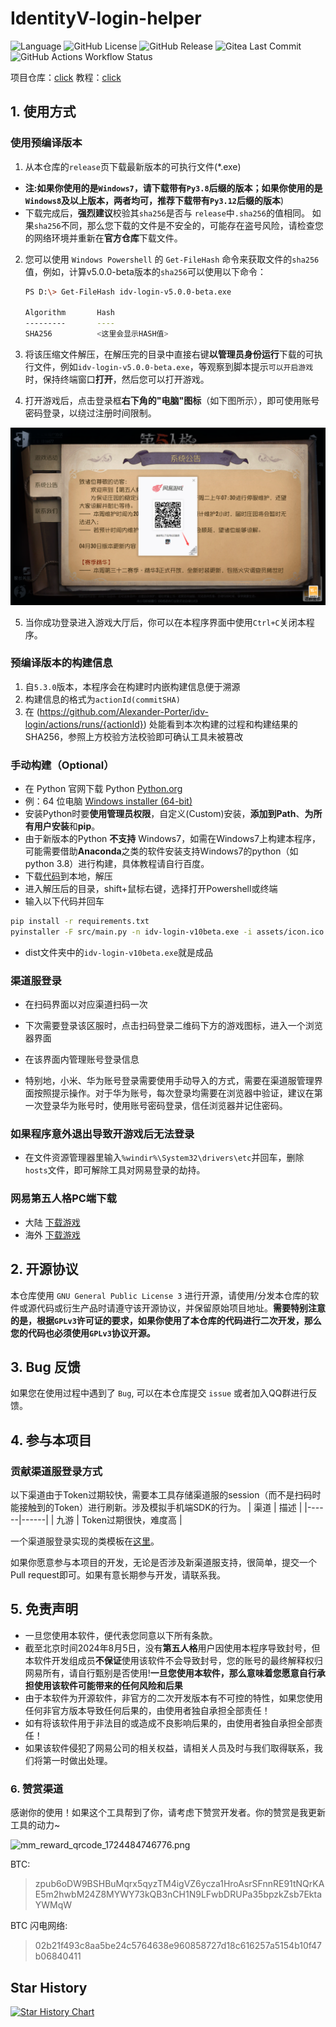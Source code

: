 # IdentityV-login-helper
![Language](https://img.shields.io/badge/language-python-blue.svg)
![GitHub License](https://img.shields.io/github/license/Alexander-Porter/idv-login)
![GitHub Release](https://img.shields.io/github/v/release/Alexander-Porter/idv-login)
![Gitea Last Commit](https://img.shields.io/github/commits-since/Alexander-Porter/idv-login/latest)
![GitHub Actions Workflow Status](https://img.shields.io/github/actions/workflow/status/Alexander-Porter/idv-login/pack.yaml)


项目仓库：[click](https://github.com/Alexander-Porter/idv-login)
教程：[click](https://www.yuque.com/keygen/kg2r5k/izpgpf4g3ecqsbf3)

## 1. 使用方式

### 使用预编译版本
1. 从本仓库的``release``页下载最新版本的可执行文件(*.exe)
- **注:如果你使用的是`Windows7`，请下载带有`Py3.8`后缀的版本；如果你使用的是`Windows8`及以上版本，两者均可，推荐下载带有`Py3.12`后缀的版本**)
- 下载完成后，**强烈建议**校验其``sha256``是否与 ``release``中``.sha256``的值相同。
    如果``sha256``不同，那么您下载的文件是不安全的，可能存在盗号风险，请检查您的网络环境并重新在**官方仓库**下载文件。
2. 您可以使用 ``Windows Powershell`` 的 ``Get-FileHash`` 命令来获取文件的``sha256``值，例如，计算v5.0.0-beta版本的`sha256`可以使用以下命令：
    ```bash
    PS D:\> Get-FileHash idv-login-v5.0.0-beta.exe
    
    Algorithm       Hash
    ---------       ----
    SHA256          <这里会显示HASH值>
    ```
3. 将该压缩文件解压，在解压完的目录中直接右键**以管理员身份运行**下载的可执行文件，例如``idv-login-v5.0.0-beta.exe``，等观察到脚本提示``可以开启游戏``时，保持终端窗口**打开**，然后您可以打开游戏。    
   
4. 打开游戏后，点击登录框**右下角的"电脑"图标**（如下图所示），即可使用账号密码登录，以绕过注册时间限制。

![图1](assets/image1.png)

5. 当你成功登录进入游戏大厅后，你可以在本程序界面中使用``Ctrl+C``关闭本程序。

### 预编译版本的构建信息
1. 自`5.3.0`版本，本程序会在构建时内嵌构建信息便于溯源
2. 构建信息的格式为`actionId(commitSHA)`
3. 在 (https://github.com/Alexander-Porter/idv-login/actions/runs/{actionId}) 处能看到本次构建的过程和构建结果的SHA256，参照上方校验方法校验即可确认工具未被篡改

### 手动构建（Optional）

* 在 Python 官网下载 Python [Python.org](https://www.python.org/downloads/release/python-3123/)
* 例：64 位电脑 [Windows installer (64-bit)](https://www.python.org/ftp/python/3.12.3/python-3.12.3-amd64.exe)
* 安装Python时要**使用管理员权限**，自定义(Custom)安装，**添加到Path**、**为所有用户安装**和**pip**。
* 由于新版本的Python **不支持** Windows7，如需在Windows7上构建本程序，可能需要借助**Anaconda**之类的软件安装支持Windows7的python（如 python 3.8）进行构建，具体教程请自行百度。
* 下载[代码](https://github.com/Alexander-Porter/idv-login/archive/refs/heads/one-key.zip)到本地，解压
* 进入解压后的目录，shift+鼠标右键，选择打开Powershell或终端
* 输入以下代码并回车
```bash
pip install -r requirements.txt
pyinstaller -F src/main.py -n idv-login-v10beta.exe -i assets/icon.ico --version-file assets/version.txt --uac-admin
```
* dist文件夹中的`idv-login-v10beta.exe`就是成品

### 渠道服登录

* 在扫码界面以对应渠道扫码一次
* 下次需要登录该区服时，点击扫码登录二维码下方的游戏图标，进入一个浏览器界面
* 在该界面内管理账号登录信息

* 特别地，小米、华为账号登录需要使用手动导入的方式，需要在渠道服管理界面按照提示操作。对于华为账号，每次登录均需要在浏览器中验证，建议在第一次登录华为账号时，使用账号密码登录，信任浏览器并记住密码。

### 如果程序意外退出导致开游戏后无法登录
* 在文件资源管理器里输入`%windir%\System32\drivers\etc`并回车，删除`hosts`文件，即可解除工具对网易登录的劫持。

### 网易第五人格PC端下载
* 大陆 [下载游戏](https://adl.netease.com/d/g/id5/c/gbpc)
* 海外 [下载游戏](https://h55na.gdl.easebar.com/identityv_setup_release_oversea_0112.exe)


## 2. 开源协议
本仓库使用 ``GNU General Public License 3`` 进行开源，请使用/分发本仓库的软件或源代码或衍生产品时请遵守该开源协议，并保留原始项目地址。**需要特别注意的是，根据``GPLv3``许可证的要求，如果你使用了本仓库的代码进行二次开发，那么您的代码也必须使用`GPLv3`协议开源。**

## 3. Bug 反馈
如果您在使用过程中遇到了 ``Bug``, 可以在本仓库提交 `issue` 或者加入QQ群进行反馈。

## 4. 参与本项目

### 贡献渠道服登录方式
以下渠道由于Token过期较快，需要本工具存储渠道服的session（而不是扫码时能接触到的Token）进行刷新。涉及模拟手机端SDK的行为。
| 渠道 | 描述 |
|------|------|
| 九游 | Token过期很快，难度高 |

一个渠道服登录实现的类模板在[这里](src/channelHandler/miChannelHandler.py)。

如果你愿意参与本项目的开发，无论是否涉及新渠道服支持，很简单，提交一个Pull request即可。如果有意长期参与开发，请联系我。

## 5. 免责声明
- 一旦您使用本软件，便代表您同意以下所有条款。
- 截至北京时间2024年8月5日，没有**第五人格**用户因使用本程序导致封号，但本软件开发组成员**不保证**使用该软件不会导致封号，您的账号的最终解释权归网易所有，请自行甄别是否使用!**一旦您使用本软件，那么意味着您愿意自行承担使用该软件可能带来的任何风险和后果**
- 由于本软件为开源软件，非官方的二次开发版本有不可控的特性，如果您使用任何非官方版本导致任何后果的，由使用者独自承担全部责任！
- 如有将该软件用于非法目的或造成不良影响后果的，由使用者独自承担全部责任！
- 如果该软件侵犯了网易公司的相关权益，请相关人员及时与我们取得联系，我们将第一时做出处理。

### 6. 赞赏渠道
感谢你的使用！如果这个工具帮到了你，请考虑下赞赏开发者。你的赞赏是我更新工具的动力~

![mm_reward_qrcode_1724484746776.png](https://cdn.nlark.com/yuque/0/2024/png/47802215/1724484775106-ccdb4382-776f-4084-8504-8d2fa50272a9.png#averageHue=%235a5340&clientId=u701fd801-c106-4&from=paste&height=421&id=u5825f50f&originHeight=1190&originWidth=1190&originalType=binary&ratio=1.75&rotation=0&showTitle=false&size=213500&status=done&style=none&taskId=u50885951-155d-4ba0-8e53-dfc47d8a1ba&title=&width=421)



BTC:
> zpub6oDW9BSHBuMqrx5qyzTM4igVZ6ycza1HroAsrSFnnRE91tNQrKAE5m2hwbM24Z8MYWY73kQB3nCH1N9LFwbDRUPa35bpzkZsb7EktaYWMqW

BTC 闪电网络:
> 02b21f493c8aa5be24c5764638e960858727d18c616257a5154b10f47b06840411

## Star History

[![Star History Chart](https://api.star-history.com/svg?repos=Alexander-Porter/idv-login&type=Date)](https://www.star-history.com/#Alexander-Porter/idv-login&Date)
